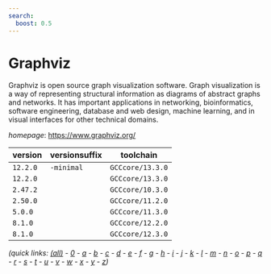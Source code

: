 ```yaml
---
search:
  boost: 0.5
---
```

# Graphviz

Graphviz is open source graph visualization software. Graph visualization  is a way of representing structural information as diagrams of  abstract graphs and networks. It has important applications in networking,  bioinformatics,  software engineering, database and web design, machine learning,  and in visual interfaces for other technical domains.

*homepage*: <https://www.graphviz.org/>

version | versionsuffix | toolchain
--------|---------------|----------
``12.2.0`` | ``-minimal`` | ``GCCcore/13.3.0``
``12.2.0`` |  | ``GCCcore/13.3.0``
``2.47.2`` |  | ``GCCcore/10.3.0``
``2.50.0`` |  | ``GCCcore/11.2.0``
``5.0.0`` |  | ``GCCcore/11.3.0``
``8.1.0`` |  | ``GCCcore/12.2.0``
``8.1.0`` |  | ``GCCcore/12.3.0``


*(quick links: [(all)](../index.md) - [0](../0/index.md) - [a](../a/index.md) - [b](../b/index.md) - [c](../c/index.md) - [d](../d/index.md) - [e](../e/index.md) - [f](../f/index.md) - [g](../g/index.md) - [h](../h/index.md) - [i](../i/index.md) - [j](../j/index.md) - [k](../k/index.md) - [l](../l/index.md) - [m](../m/index.md) - [n](../n/index.md) - [o](../o/index.md) - [p](../p/index.md) - [q](../q/index.md) - [r](../r/index.md) - [s](../s/index.md) - [t](../t/index.md) - [u](../u/index.md) - [v](../v/index.md) - [w](../w/index.md) - [x](../x/index.md) - [y](../y/index.md) - [z](../z/index.md))*

